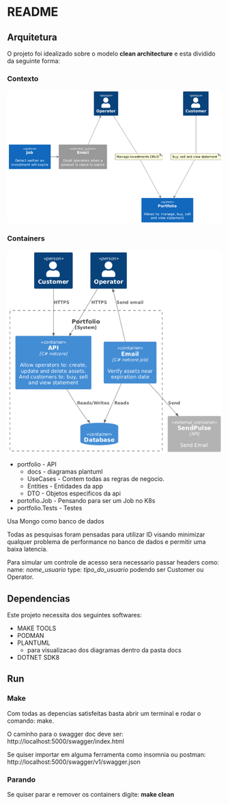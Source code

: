 # README


## Arquitetura
O projeto foi idealizado sobre o modelo **clean architecture** e esta dividido da seguinte forma:

### Contexto
![Diagrama de Contexto](context.png)

### Containers
![Containers](container.png)

- portfolio - API
  - docs - diagramas plantuml
  - UseCases - Contem todas as regras de negocio.
  - Entities - Entidades da app
  - DTO - Objetos especificos da api
- portofio.Job - Pensando para ser um Job no K8s
- portfolio.Tests - Testes

Usa Mongo como banco de dados

Todas as pesquisas foram pensadas para utilizar ID visando minimizar qualquer problema de performance no banco de dados e permitir uma baixa latencia.

Para simular um controle de acesso sera necessario passar headers como:
name: *nome_usuario*
type: *tipo_do_usuario* podendo ser Customer ou Operator.


## Dependencias
Este projeto necessita dos seguintes softwares:

- MAKE TOOLS
- PODMAN
- PLANTUML
  - para visualizacao dos diagramas dentro da pasta docs
- DOTNET SDK8

## Run

### Make
Com todas as depencias satisfeitas basta abrir um terminal e rodar o comando: make.

O caminho para o swagger doc deve ser:
http://localhost:5000/swagger/index.html

Se quiser importar em alguma ferramenta como insomnia ou postman:
http://localhost:5000/swagger/v1/swagger.json

### Parando
Se quiser parar e remover os containers digite: **make clean**

